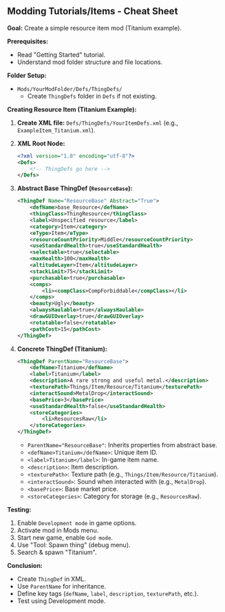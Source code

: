 
## Modding Tutorials/Items - Cheat Sheet

**Goal:** Create a simple resource item mod (Titanium example).

**Prerequisites:**
- Read "Getting Started" tutorial.
- Understand mod folder structure and file locations.

**Folder Setup:**

- `Mods/YourModFolder/Defs/ThingDefs/`
    - Create `ThingDefs` folder in `Defs` if not existing.

**Creating Resource Item (Titanium Example):**

1. **Create XML file:** `Defs/ThingDefs/YourItemDefs.xml` (e.g., `ExampleItem_Titanium.xml`).

2. **XML Root Node:**
   ```xml
   <?xml version="1.0" encoding="utf-8"?>
   <Defs>
       <!-- ThingDefs go here -->
   </Defs>
   ```

3. **Abstract Base ThingDef (`ResourceBase`):**
   ```xml
   <ThingDef Name="ResourceBase" Abstract="True">
       <defName>base_Resource</defName>
       <thingClass>ThingResource</thingClass>
       <label>Unspecified resource</label>
       <category>Item</category>
       <eType>Item</eType>
       <resourceCountPriority>Middle</resourceCountPriority>
       <useStandardHealth>true</useStandardHealth>
       <selectable>true</selectable>
       <maxHealth>100</maxHealth>
       <altitudeLayer>Item</altitudeLayer>
       <stackLimit>75</stackLimit>
       <purchasable>true</purchasable>
       <comps>
           <li><compClass>CompForbiddable</compClass></li>
       </comps>
       <beauty>Ugly</beauty>
       <alwaysHaulable>true</alwaysHaulable>
       <drawGUIOverlay>true</drawGUIOverlay>
       <rotatable>false</rotatable>
       <pathCost>15</pathCost>
   </ThingDef>
   ```

4. **Concrete ThingDef (Titanium):**
   ```xml
   <ThingDef ParentName="ResourceBase">
       <defName>Titanium</defName>
       <label>Titanium</label>
       <description>A rare strong and useful metal.</description>
       <texturePath>Things/Item/Resource/Titanium</texturePath>
       <interactSound>MetalDrop</interactSound>
       <basePrice>3</basePrice>
       <useStandardHealth>false</useStandardHealth>
       <storeCategories>
           <li>ResourcesRaw</li>
       </storeCategories>
   </ThingDef>
   ```
   - `ParentName="ResourceBase"`: Inherits properties from abstract base.
   - `<defName>Titanium</defName>`: Unique item ID.
   - `<label>Titanium</label>`: In-game item name.
   - `<description>`: Item description.
   - `<texturePath>`: Texture path (e.g., `Things/Item/Resource/Titanium`).
   - `<interactSound>`: Sound when interacted with (e.g., `MetalDrop`).
   - `<basePrice>`: Base market price.
   - `<storeCategories>`: Category for storage (e.g., `ResourcesRaw`).

**Testing:**

1. Enable `Development mode` in game options.
2. Activate mod in Mods menu.
3. Start new game, enable `God mode`.
4. Use "Tool: Spawn thing" (debug menu).
5. Search & spawn "Titanium".

**Conclusion:**

- Create `ThingDef` in XML.
- Use `ParentName` for inheritance.
- Define key tags (`defName`, `label`, `description`, `texturePath`, etc.).
- Test using Development mode.
```
